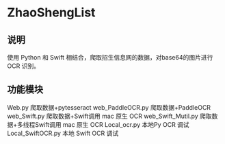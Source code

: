 # ZhaoShengList

## 说明
使用 Python 和 Swift 相结合，爬取招生信息网的数据，对base64的图片进行 OCR 识别。

## 功能模块
Web.py 爬取数据+pytesseract
web_PaddleOCR.py 爬取数据+PaddleOCR
web_Swift.py 爬取数据+Swift调用 mac 原生 OCR
web_Swift_Mutil.py 爬取数据+多线程Swift调用 mac 原生 OCR
Local_ocr.py 本地Py OCR 调试
Local_SwiftOCR.py 本地 Swift OCR 调试
